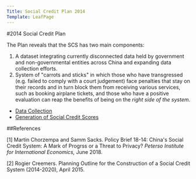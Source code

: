 ```yaml
---
Title: Social Credit Plan 2014
Template: LeafPage
---
```


#2014 Social Credit Plan

The Plan reveals that the SCS has two main components:
  1. A dataset integrating currently disconnected data held by government and non-governmental entities across China and expanding data collection efforts.
  2. System of "carrots and sticks" in which those who have transgressed (e.g. failed to comply with a court judgement) face penalties that stay on their records and in turn block them from receiving various services, such as booking airplane tickets, and those who have a positive evaluation can reap the benefits of being on the *right side of the system*.  

- [Data Collection](https://cueimps.soc.srcf.net/course/course/credit-scores/Social_Credit_Scores/china/plan/datacollection) 
- [Generation of Social Credit Scores](https://cueimps.soc.srcf.net/course/course/credit-scores/Social_Credit_Scores/china/plan/scoring)
  
##References

[1] Martin Chorzempa and Samm Sacks. Policy Brief 18-14: China's Social Credit System: A Mark of Progrss or a Threat to Privacy? *Peterso Institute for International Economics,* June 2018. 

[2] Rogier Creemers. Planning Outline for the Construction of a Social Credit System (2014-2020), April 2015. 
